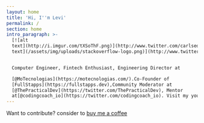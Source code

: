```yaml
---
layout: home
title: 'Hi, I''m Levi'
permalink: /
section: home
intro_paragraph: >-
  [![alt
  text](http://i.imgur.com/tXSoThF.png)](http://www.twitter.com/carlsednaoui)[![alt
  text](/assets/img/uploads/stackoverflow-logo.png)](http://www.twitter.com/carlsednaoui)<br/>


  Computer Engineer, Fintech Enthusiast, Engineering Director at 

  [@MoTecnologias](https://motecnologias.com/).Co-Founder of
  [FullStapps](https://fullstapps.dev),Community Moderator at
  [@ThePracticalDev](https://twitter.com/ThePracticalDev), Mentor
  at[@codingcoach_io](https://twitter.com/codingcoach_io). Visit my youtube channel [FullStapps](https://www.youtube.com/channel/UCQZ9xuu8aA7HdsvJXrAPrlg)
---
```

Want to contribute? consider to [buy me a coffee](https://www.buymeacoffee.com/R3i9IQJ)

